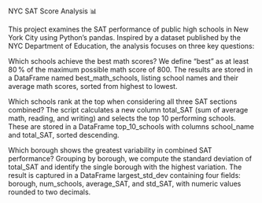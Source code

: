 NYC SAT Score Analysis 📊

This project examines the SAT performance of public high schools in New York City using Python’s pandas. Inspired by a dataset published by the NYC Department of Education, the analysis focuses on three key questions:

Which schools achieve the best math scores?
We define “best” as at least 80 % of the maximum possible math score of 800. The results are stored in a DataFrame named best_math_schools, listing school names and their average math scores, sorted from highest to lowest.

Which schools rank at the top when considering all three SAT sections combined?
The script calculates a new column total_SAT (sum of average math, reading, and writing) and selects the top 10 performing schools. These are stored in a DataFrame top_10_schools with columns school_name and total_SAT, sorted descending.

Which borough shows the greatest variability in combined SAT performance?
Grouping by borough, we compute the standard deviation of total_SAT and identify the single borough with the highest variation. The result is captured in a DataFrame largest_std_dev containing four fields: borough, num_schools, average_SAT, and std_SAT, with numeric values rounded to two decimals.
